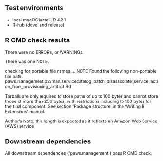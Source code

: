 ## Test environments

* local macOS install, R 4.2.1
* R-hub (devel and release)

## R CMD check results

There were no ERRORs, or WARNINGs.

There was one NOTE.

checking for portable file names ... NOTE
Found the following non-portable file path:
  paws.management.p2/man/servicecatalog_batch_disassociate_service_action_from_provisioning_artifact.Rd

Tarballs are only required to store paths of up to 100 bytes and cannot
store those of more than 256 bytes, with restrictions including to 100
bytes for the final component.
See section ‘Package structure’ in the ‘Writing R Extensions’ manual.

Author's Note: this length is expected as it reflects an Amazon Web Service (AWS) service

## Downstream dependencies

All downstream dependencies ('paws.management') pass R CMD check.
